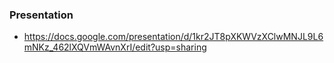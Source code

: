 ### Presentation
- https://docs.google.com/presentation/d/1kr2JT8pXKWVzXClwMNJL9L6mNKz_462lXQVmWAvnXrI/edit?usp=sharing

